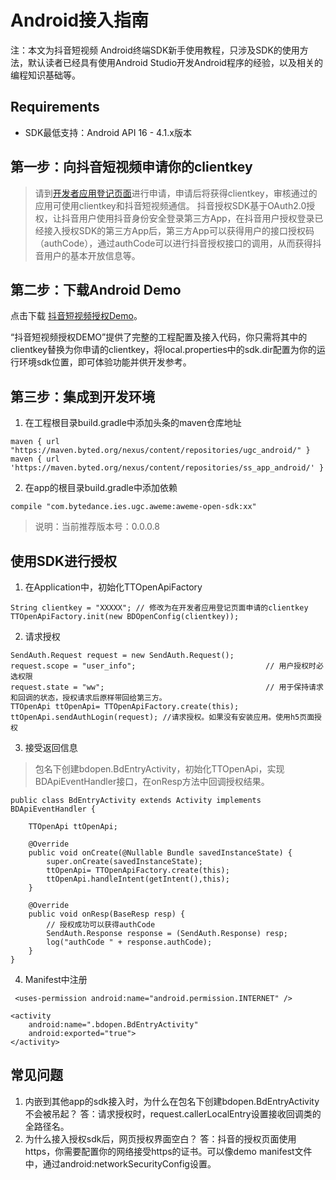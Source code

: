 # Android接入指南
注：本文为抖音短视频 Android终端SDK新手使用教程，只涉及SDK的使用方法，默认读者已经具有使用Android Studio开发Android程序的经验，以及相关的编程知识基础等。

## Requirements
* SDK最低支持：Android API 16 - 4.1.x版本

## 第一步：向抖音短视频申请你的clientkey
> 请到[开发者应用登记页面]()进行申请，申请后将获得clientkey，审核通过的应用可使用clientkey和抖音短视频通信。
> 抖音授权SDK基于OAuth2.0授权，让抖音用户使用抖音身份安全登录第三方App，在抖音用户授权登录已经接入授权SDK的第三方App后，第三方App可以获得用户的接口授权码（authCode），通过authCode可以进行抖音授权接口的调用，从而获得抖音用户的基本开放信息等。

## 第二步：下载Android Demo
点击下载 [抖音短视频授权Demo]()。

“抖音短视频授权DEMO”提供了完整的工程配置及接入代码，你只需将其中的clientkey替换为你申请的clientkey，将local.properties中的sdk.dir配置为你的运行环境sdk位置，即可体验功能并供开发参考。

## 第三步：集成到开发环境
1. 在工程根目录build.gradle中添加头条的maven仓库地址

```
maven { url "https://maven.byted.org/nexus/content/repositories/ugc_android/" }
maven { url 'https://maven.byted.org/nexus/content/repositories/ss_app_android/' }
```

2. 在app的根目录build.gradle中添加依赖

```
compile "com.bytedance.ies.ugc.aweme:aweme-open-sdk:xx"
```

> 说明：当前推荐版本号：0.0.0.8

## 使用SDK进行授权
1. 在Application中，初始化TTOpenApiFactory

```
String clientkey = "XXXXX"; // 修改为在开发者应用登记页面申请的clientkey
TTOpenApiFactory.init(new BDOpenConfig(clientkey));
```

2. 请求授权

```
SendAuth.Request request = new SendAuth.Request();
request.scope = "user_info";                             // 用户授权时必选权限
request.state = "ww";                                    // 用于保持请求和回调的状态，授权请求后原样带回给第三方。
TTOpenApi ttOpenApi= TTOpenApiFactory.create(this);
ttOpenApi.sendAuthLogin(request); //请求授权。如果没有安装应用。使用h5页面授权
```

3. 接受返回信息

> 包名下创建bdopen.BdEntryActivity，初始化TTOpenApi，实现BDApiEventHandler接口，在onResp方法中回调授权结果。

```
public class BdEntryActivity extends Activity implements BDApiEventHandler {

    TTOpenApi ttOpenApi;

    @Override
    public void onCreate(@Nullable Bundle savedInstanceState) {
        super.onCreate(savedInstanceState);
        ttOpenApi= TTOpenApiFactory.create(this);
        ttOpenApi.handleIntent(getIntent(),this);
    }

    @Override
    public void onResp(BaseResp resp) {
        // 授权成功可以获得authCode
        SendAuth.Response response = (SendAuth.Response) resp;
        log("authCode " + response.authCode);        
    }
}
```

4. Manifest中注册

```
 <uses-permission android:name="android.permission.INTERNET" />
```

```
<activity
    android:name=".bdopen.BdEntryActivity"
    android:exported="true">
</activity>
```

## 常见问题
1. 内嵌到其他app的sdk接入时，为什么在包名下创建bdopen.BdEntryActivity不会被吊起？
    答：请求授权时，​request.callerLocalEntry​设置接收回调类的全路径名。
2. 为什么接入授权sdk后，网页授权界面空白？
   答：抖音的授权页面使用https，你需要配置你的网络接受https的证书。可以像demo manifest文件中，通过android:networkSecurityConfig设置。
